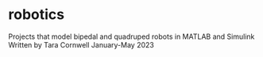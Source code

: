 # robotics

Projects that model bipedal and quadruped robots in MATLAB and Simulink
Written by Tara Cornwell January-May 2023
